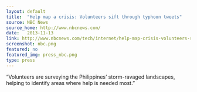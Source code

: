 ```yaml
---
layout: default
title:  "Help map a crisis: Volunteers sift through typhoon tweets"
source: NBC News
source_home: http://www.nbcnews.com/
date:   2013-11-13
link: http://www.nbcnews.com/tech/internet/help-map-crisis-volunteers-sift-through-typhoon-tweets-f2D11582667
screenshot: nbc.png
featured: no
featured_img: press_nbc.png
type: press
---
```


“Volunteers are surveying the Philippines’ storm-ravaged landscapes, helping to identify areas where help is needed most.”

